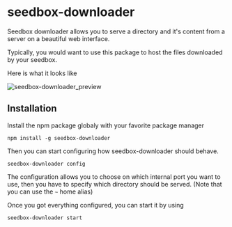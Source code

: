 # seedbox-downloader

Seedbox downloader allows you to serve a directory and it's content from a server on a beautiful web interface.

Typically, you would want to use this package to host the files downloaded by your seedbox.

Here is what it looks like

![seedbox-downloader_preview](https://i.imgur.com/rj0Cp2x)

## Installation

Install the npm package globaly with your favorite package manager

```
npm install -g seedbox-downloader
```

Then you can start configuring how seedbox-downloader should behave.

```
seedbox-downloader config
```

The configuration allows you to choose on which internal port you want to use, then you have to specify which directory should be served.
(Note that you can use the `~` home alias)

Once you got everything configured, you can start it by using

```
seedbox-downloader start
```
